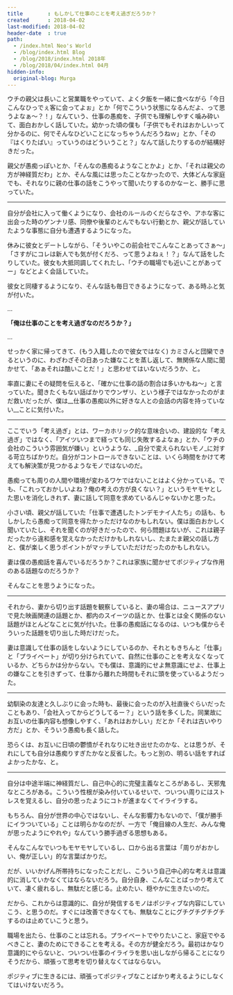 ```yaml
---
title        : もしかして仕事のことを考え過ぎだろうか？
created      : 2018-04-02
last-modified: 2018-04-02
header-date  : true
path:
  - /index.html Neo's World
  - /blog/index.html Blog
  - /blog/2018/index.html 2018年
  - /blog/2018/04/index.html 04月
hidden-info:
  original-blog: Murga
---
```


ウチの親父は長いこと営業職をやっていて、よく夕飯を一緒に食べながら「今日こんなひっでぇ客に会ってよぉ」とか「何でこういう状態になるんだよ、って思うよなぁ〜？！」なんていう、仕事の愚痴を、子供でも理解しやすく噛み砕いて、面白おかしく話していた。幼かった頃の僕も「子供でもそれはおかしいって分かるのに、何でそんなひどいことになっちゃうんだろうねｗ」とか、「その『はくりたばい』っていうのはどういうこと？」なんて話したりするのが結構好きだった。

親父が愚痴っぽいとか、「そんなの愚痴るようなことかよ」とか、「それは親父の方が神経質だわ」とか、そんな風には思ったことなかったので、大体どんな家庭でも、それなりに親の仕事の話をこうやって聞いたりするのかなーと、勝手に思っていた。

---

自分が会社に入って働くようになり、会社のルールのくだらなさや、アホな客に出会った時のゲンナリ感、同僚や後輩のとんでもない行動とか、親父が話していたような事態に自分も遭遇するようになった。

休みに彼女とデートしながら、「そういやこの前会社でこんなことあってさぁ〜」「さすがにコレは新人でも気が付くだろ、って思うよねぇ！？」なんて話をしたりしていた。彼女も大抵同調してくれたし、「ウチの職場でも近いことがあってー」などとよく会話していた。

彼女と同棲するようになり、そんな話も毎日できるようになって、ある時ふと気が付いた。

…

__「俺は仕事のことを考え過ぎなのだろうか？」__

…

せっかく家に帰ってきて、(もう入籍したので彼女ではなく) カミさんと団欒できるというのに、わざわざその日あった嫌なことを蒸し返して、無関係な人間に聞かせて、「あぁそれは酷いことだ！」と思わせてはいないだろうか、と。

率直に妻にその疑問を伝えると、「確かに仕事の話の割合は多いかもね〜」と言っていた。聞きたくもない話ばかりでウンザリ、という様子ではなかったのがまだ救いだったが、僕は__仕事の愚痴以外に好きな人との会話の内容を持っていない__ことに気付いた。

---

ここでいう「考え過ぎ」とは、ワーカホリック的な意味合いの、建設的な「考え過ぎ」ではなく、「アイツいつまで経っても同じ失敗するよなぁ」とか、「ウチの会社のこういう雰囲気が嫌い」というような、_自分で変えられないモノ_に対する苛立ちばかりだ。自分がコントロールできないことは、いくら時間をかけて考えても解決策が見つかるようなモノではないのだ。

愚痴っても周りの人間や環境が変わるワケではないことはよく分かっている。でも、「これっておかしいよね？俺の考えの方が良くない？」というモヤモヤとした思いを消化しきれず、妻に話して同意を求めているんじゃないかと思った。

小さい頃、親父が話していた「仕事で遭遇したトンデモナイ人たち」の話も、もしかしたら愚痴って同意を得たかっただけなのかもしれない。僕は面白おかしく聞いていたし、それを聞くのが好きだったので、何ら問題はないが、これは親子だったから違和感を覚えなかっただけかもしれないし、たまたま親父の話し方と、僕が楽しく思うポイントがマッチしていただけだったのかもしれない。

妻は僕の愚痴話を喜んでいるだろうか？これは家族に聞かせてポジティブな作用のある話題なのだろうか？

そんなことを思うようになった。

---

それから、妻から切り出す話題を観察していると、妻の場合は、ニュースアプリで見た映画関連の話題とか、都内のスイーツの話とか、仕事とは全く関係のない話題がほとんどなことに気が付いた。仕事の愚痴話になるのは、いつも僕からそういった話題を切り出した時だけだった。

妻は意識して仕事の話をしないようにしているのか、それともきちんと「仕事」と「プライベート」が切り分けられていて、自然に仕事のことを考えなくなっているか、どちらかは分からない。でも僕は、意識的にせよ無意識にせよ、仕事上の嫌なことを引きずって、仕事から離れた時間もそれに頭を使っているようだった。

---

幼馴染の友達と久しぶりに会った時も、最後に会ったのが入社直後ぐらいだったこともあり、「会社入ってからどうしてるー？」という話を多くした。同業故にお互いの仕事内容も想像しやすく、「あれはおかしい」だとか「それは古いやり方だ」とか、そういう愚痴も長く話した。

恐らくは、お互いに日頃の鬱憤がそれなりに吐き出せたのかな、とは思うが、それにしても自分は愚痴りすぎたかなと反省した。もっと別の、明るい話をすればよかったかな、と。

---

自分は中途半端に神経質だし、自己中心的に完璧主義なところがあるし、天邪鬼なところがある。こういう性根が染み付いているせいで、ついつい周りにはストレスを覚えるし、自分の思ったようにコトが進まなくてイライラする。

もちろん、自分が世界の中心ではないし、そんな影響力もないので、「僕が勝手にイラついている」ことは明らかなのだが、一方で「俺目線の人生だ、みんな俺が思ったようにやれや」なんていう勝手過ぎる思想もある。

そんなこんなでいつもモヤモヤしているし、口から出る言葉は「周りがおかしい、俺が正しい」的な言葉ばかりだ。

だが、いいかげん所帯持ちになったことだし、こういう自己中心的な考えは意識的に消していかなくてはならないだろう。自分自身、こんなことばっかり考えていて、凄く疲れるし、無駄だと感じる。止めたい、穏やかに生きたいのだ。

だから、これからは意識的に、自分が発信するモノはポジティブな内容にしていこう、と思うのだ。すぐには改善できなくても、無駄なことにグチグチグチグチするのは止めていこうと思う。

職場を出たら、仕事のことは忘れる。プライベートでやりたいこと、家庭でやるべきこと、妻のためにできることを考える。その方が健全だろう。最初はかなり意識的にやらないと、ついつい仕事のイライラを思い出しながら帰ることになりそうだから、頑張って思考を切り替えなくてはならない。

ポジティブに生きるには、頑張ってポジティブなことばかり考えるようにしなくてはいけないだろう。
